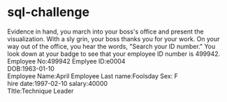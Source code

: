 # sql-challenge

Evidence in hand, you march into your boss's office and present the visualization. With a sly grin, your boss thanks you for your work. On your way out of the office, you hear the words, "Search your ID number." You look down at your badge to see that your employee ID number is 499942.
Employee No:499942
Emplyee ID:e0004	
DOB:1963-01-10	
Employee Name:April	
Employee Last name:Foolsday
Sex: F	
hire date:1997-02-10
salary:40000	
TItle:Technique Leader